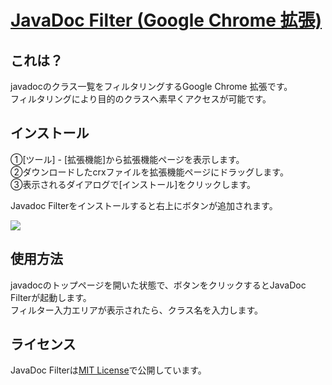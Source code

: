 [JavaDoc Filter (Google Chrome 拡張)](http://junk-box.appspot.com/appdocs/java/chromeEx.html)
=====================================================================

これは？
--------

javadocのクラス一覧をフィルタリングするGoogle Chrome 拡張です。  
フィルタリングにより目的のクラスへ素早くアクセスが可能です。

インストール
------------

①[ツール] - [拡張機能]から拡張機能ページを表示します。  
②ダウンロードしたcrxファイルを拡張機能ページにドラッグします。  
③表示されるダイアログで[インストール]をクリックします。  

Javadoc Filterをインストールすると右上にボタンが追加されます。

<img src="http://junk-box.appspot.com/appdocs/java/img/ssEx.png">

使用方法
--------

javadocのトップページを開いた状態で、ボタンをクリックするとJavaDoc Filterが起動します。  
フィルター入力エリアが表示されたら、クラス名を入力します。

ライセンス
----------

JavaDoc Filterは[MIT License](https://github.com/junk-box/javadoc-filter.crx/blob/master/MIT-LICENSE)で公開しています。
